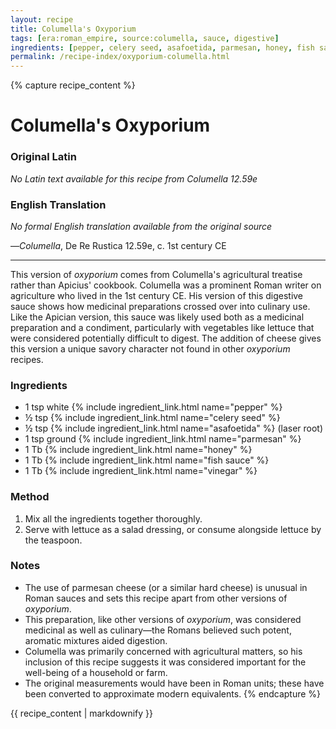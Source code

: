 ```yaml
---
layout: recipe
title: Columella's Oxyporium
tags: [era:roman_empire, source:columella, sauce, digestive]
ingredients: [pepper, celery seed, asafoetida, parmesan, honey, fish sauce, vinegar]
permalink: /recipe-index/oxyporium-columella.html
---
```


{% capture recipe_content %}
# Columella's Oxyporium

### Original Latin
*No Latin text available for this recipe from Columella 12.59e*

### English Translation
*No formal English translation available from the original source*

—*Columella*, De Re Rustica 12.59e, c. 1st century CE

___

This version of *oxyporium* comes from Columella's agricultural treatise rather than Apicius' cookbook. Columella was a prominent Roman writer on agriculture who lived in the 1st century CE. His version of this digestive sauce shows how medicinal preparations crossed over into culinary use. Like the Apician version, this sauce was likely used both as a medicinal preparation and a condiment, particularly with vegetables like lettuce that were considered potentially difficult to digest. The addition of cheese gives this version a unique savory character not found in other *oxyporium* recipes.

### Ingredients
- 1 tsp white {% include ingredient_link.html name="pepper" %}
- ½ tsp {% include ingredient_link.html name="celery seed" %}
- ½ tsp {% include ingredient_link.html name="asafoetida" %} (laser root)
- 1 tsp ground {% include ingredient_link.html name="parmesan" %}
- 1 Tb {% include ingredient_link.html name="honey" %}
- 1 Tb {% include ingredient_link.html name="fish sauce" %}
- 1 Tb {% include ingredient_link.html name="vinegar" %}

### Method
1. Mix all the ingredients together thoroughly.
2. Serve with lettuce as a salad dressing, or consume alongside lettuce by the teaspoon.

### Notes
- The use of parmesan cheese (or a similar hard cheese) is unusual in Roman sauces and sets this recipe apart from other versions of *oxyporium*.
- This preparation, like other versions of *oxyporium*, was considered medicinal as well as culinary—the Romans believed such potent, aromatic mixtures aided digestion.
- Columella was primarily concerned with agricultural matters, so his inclusion of this recipe suggests it was considered important for the well-being of a household or farm.
- The original measurements would have been in Roman units; these have been converted to approximate modern equivalents.
{% endcapture %}

{{ recipe_content | markdownify }}